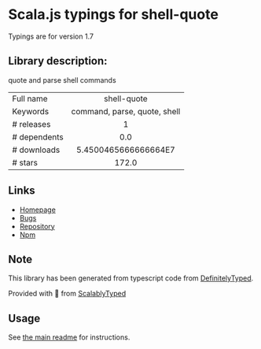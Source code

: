 
# Scala.js typings for shell-quote

Typings are for version 1.7

## Library description:
quote and parse shell commands

|                    |                 |
| ------------------ | :-------------: |
| Full name          | shell-quote |
| Keywords           | command, parse, quote, shell |
| # releases         | 1 |
| # dependents       | 0.0 |
| # downloads        | 5.4500465666666664E7 |
| # stars            | 172.0 |

## Links
- [Homepage](https://github.com/substack/node-shell-quote)
- [Bugs](https://github.com/substack/node-shell-quote/issues)
- [Repository](https://github.com/substack/node-shell-quote)
- [Npm](https://www.npmjs.com/package/shell-quote)
    


## Note
This library has been generated from typescript code from [DefinitelyTyped](https://definitelytyped.org).

Provided with :purple_heart: from [ScalablyTyped](https://github.com/oyvindberg/ScalablyTyped)

## Usage
See [the main readme](../../readme.md) for instructions.


